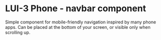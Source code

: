 # LUI-3 Phone - navbar component
Simple component for mobile-friendly navigation inspired by many phone apps. Can be placed at the bottom of your screen, or visible only when scrolling up.